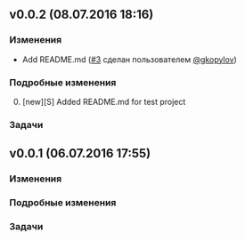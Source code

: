 ## v0.0.2 (08.07.2016 18:16) 

### Изменения 
* Add README.md ([#3](https://github.com/technoeleganceteam/org_test_for_kanban/pull/3) сделан пользователем [@gkopylov](https://github.com/gkopylov)) 

### Подробные изменения 
0. [new][S] Added README.md for test project 

### Задачи 
## v0.0.1 (06.07.2016 17:55) 

### Изменения 

### Подробные изменения 

### Задачи 
